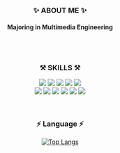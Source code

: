 <div align="center">
  
### ✨  ABOUT ME ✨
  
#### Majoring in Multimedia Engineering
  
<br>
<br/>  


### ⚒  SKILLS ⚒
<p>
<img src="https://img.shields.io/badge/HTML5-1572B6?style=flat-square&logo=HTML5&logoColor=white"/>
<img src="https://img.shields.io/badge/CSS3-E34F26?style=flat-square&logo=CSS3&3logoColor=white"/>
<img src="https://img.shields.io/badge/JavaScript-F7DF1E?style=flat-square&logo=JavaScript&logoColor=white"/>
<img src="https://img.shields.io/badge/jQuery-0769AD?style=flat-square&logo=jQuery&logoColor=white"/>
<img src="https://img.shields.io/badge/React-61DAFB?style=flat-square&logo=React&logoColor=white"/>

<br/>

<img src="https://img.shields.io/badge/Java-EF2D5E?style=flat-square&logo=java&logoColor=white"/>
<img src="https://img.shields.io/badge/Swift-FA7343?style=flat-square&logo=swift&logoColor=white"/>
<img src="https://img.shields.io/badge/Tensorflow-47A248?style=flat-square&logo=tensorflow&logoColor=white"/>
<img src="https://img.shields.io/badge/Python-3776AB?style=flat-square&logo=Python&logoColor=white"/>
<img src="https://img.shields.io/badge/Pytorch-0170FE?style=flat-square&logo=Pytorch&logoColor=white"/>
<img src="https://img.shields.io/badge/Sqlite3-273347?style=flat-square&logo=Sqlite&logoColor=white"/>  

</p>

<br/>

### ⚡️ Language ⚡️

[![Top Langs](https://github-readme-stats.vercel.app/api/top-langs/?username=minjuu&hide=jupyter%20notebook,c%23,asp.net,shaderlab,hlsl,cuda&layout=compact)](https://github.com/anuraghazra/github-readme-stats)
  
</div>
